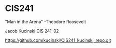 # CIS241

"Man in the Arena" -Theodore Roosevelt

Jacob Kucinski CIS 241-02


https://github.com/kucinskj/CIS241_kucinskj_repo.git
